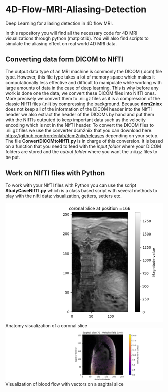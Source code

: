 # 4D-Flow-MRI-Aliasing-Detection
Deep Learning for aliasing detection in 4D flow MRI.

In this repository you will find all the necessary code for 4D MRI visualizations through python (matplotlib). You will also find scripts to simulate the aliasing effect on real world 4D MRI data.

## Converting data form DICOM to NIfTI

The output data type of an MRI machine is commonly the DICOM (.dcm) file type. However, this file type takes a lot of memory space which makes it computationally less effective and difficult to manipulate while working with large amounts of data in the case of deep learning. This is why before any work is done one the data, we convert these DICOM files into NIfTI ones. More precisely we convert them to .nii.gz files as it is a compression of the classic NIfTI files (.nii) by compressing the background. Because **dcm2nixx** does not keep all of the information of the DICOM header into the NIfTI header we also extract the header of the DICOMs by hand and put them with the NIfTIs outputed to keep important data such as the velocity encoding which is not in the NIfTI header.
To convert the DICOM files to .nii.gz files we use the converter dcm2niix that you can download here: https://github.com/rordenlab/dcm2niix/releases depending on your setup. The file **ConvertDICOMtoNIfTI.py** is in charge of this conversion. It is based on a function that you need to feed with the *input folder* where your DICOM folders are stored and the *output folder* where you want the .nii.gz files to be put.

## Work on NIfTI files with Python

To work with your NIfTI files with Python you can use the script **StudyCaseNIfTI.py** which is a class based script with several methods to play with the nifti data: visualization, getters, setters etc.

![](ReadmeResources\Coronnal_Slice_166_Anatomy.png)
Anatomy visualization of a coronal slice
![](Results\Animations\velocity_sagittal_slice_70_with_magnitude_mask.gif)
Visualization of blood flow with vectors on a sagittal slice